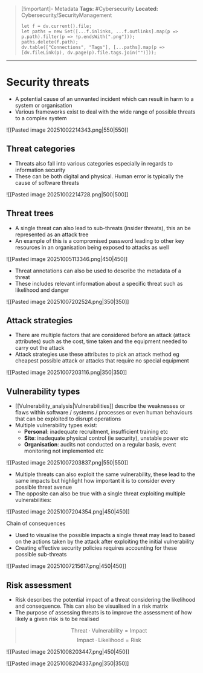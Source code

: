 > [!important]- Metadata
> **Tags:** #Cybersecurity 
> **Located:** Cybersecurity/SecurityManagement
> ```dataviewjs
> let f = dv.current().file;
> let paths = new Set([...f.inlinks, ...f.outlinks].map(p => p.path).filter(p => !p.endsWith(".png")));
> paths.delete(f.path);
> dv.table(["Connections", "Tags"], [...paths].map(p => [dv.fileLink(p), dv.page(p).file.tags.join("")]));
> ```

___
# Security threats
- A potential cause of an unwanted incident which can result in harm to a system or organisation
- Various frameworks exist to deal with the wide range of possible threats to a complex system

![[Pasted image 20251002214343.png|550|550]]
## Threat categories
- Threats also fall into various categories especially in regards to information security 
- These can be both digital and physical. Human error is typically the cause of software threats

![[Pasted image 20251002214728.png|500|500]]


## Threat trees
- A single threat can also lead to sub-threats (insider threats), this an be represented as an attack tree 
- An example of this is a compromised password leading to other key resources in an organisation being exposed to attacks as well


![[Pasted image 20251005113346.png|450|450]]

- Threat annotations can also be used to describe the metadata of a threat 
- These includes relevant information about a specific threat such as likelihood and danger

![[Pasted image 20251007202524.png|350|350]]

## Attack strategies
- There are multiple factors that are considered before an attack (attack attributes) such as the cost, time taken and the equipment needed to carry out the attack
- Attack strategies use these attributes to pick an attack method eg cheapest possible attack or attacks that require no special equipment

![[Pasted image 20251007203116.png|350|350]]


## Vulnerability types
- [[Vulnerability_analysis|Vulnerabilities]] describe the weaknesses or flaws within software / systems / processes or even human behaviours that can be exploited to disrupt operations
- Multiple vulnerability types exist:
	- **Personal**: inadequate recruitment, insufficient training etc  
	- **Site**: inadequate physical control (ie security), unstable power etc
	- **Organisation**: audits not conducted on a regular basis, event monitoring not implemented etc


![[Pasted image 20251007203837.png|550|550]]


- Multiple threats can also exploit the same vulnerability, these lead to the same impacts but highlight how important it is to consider every possible threat avenue 
- The opposite can also be true with a single threat exploiting multiple vulnerabilities:

![[Pasted image 20251007204354.png|450|450]]


 Chain of consequences 
- Used to visualise the possible impacts a single threat may lead to based on the actions taken by the attack after exploiting the initial vulnerability
- Creating effective security policies requires accounting for these possible sub-threats

![[Pasted image 20251007215617.png|450|450]]

## Risk assessment 
- Risk describes the potential impact of a threat considering the likelihood and consequence. This can also be visualised in a risk matrix
- The purpose of assessing threats is to improve the assessment of how likely a given risk is to be realised


>$$\text{Threat}\cdot \text{Vulnerability}=\text{Impact}$$$$\text{Impact}\cdot \text{Likelihood}=\text{Risk}$$


![[Pasted image 20251008203447.png|450|450]]


![[Pasted image 20251008204337.png|350|350]]